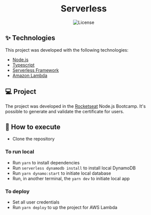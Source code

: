 <h1 align="center">Serverless</h1>

<p align="center">
  <img alt="License" src="https://img.shields.io/static/v1?label=license&message=MIT&color=8257E5&labelColor=000000">

<br>

## ✨ Technologies

This project was developed with the following technologies: 

- [Node.js](https://nodejs.org/en/)
- [Typescript](https://www.typescriptlang.org/)
- [Serverless Framework](serverless.com/)
- [Amazon Lambda](https://aws.amazon.com/pt/lambda/)

## 💻 Project

The project was developed in the [Rocketseat](https://www.rocketseat.com.br/) Node.js Bootcamp. It's possible to generate and validate the certificate for users.

## 🚀 How to execute

- Clone the repository

### To run local

- Run `yarn` to install dependencies
- Run `serverless dynamodb install` to install local DynamoDB
- Run `yarn dynamo:start` to initiate local database
- Run, in another terminal, the `yarn dev` to initiate local app

### To deploy

- Set all user credentials
- Run `yarn deploy` to up the project for AWS Lambda
